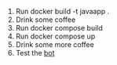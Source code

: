 1. Run docker build -t javaapp .
2. Drink some coffee
3. Run docker compose build
4. Run docker compose up
5. Drink some more coffee
6. Test the [bot](https://t.me/JustATestJavaBot)
